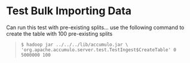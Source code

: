 <!--
Licensed to the Apache Software Foundation (ASF) under one or more
contributor license agreements.  See the NOTICE file distributed with
this work for additional information regarding copyright ownership.
The ASF licenses this file to You under the Apache License, Version 2.0
(the "License"); you may not use this file except in compliance with
the License.  You may obtain a copy of the License at 
 
    http://www.apache.org/licenses/LICENSE-2.0
 
Unless required by applicable law or agreed to in writing, software
distributed under the License is distributed on an "AS IS" BASIS,
WITHOUT WARRANTIES OR CONDITIONS OF ANY KIND, either express or implied.
See the License for the specific language governing permissions and
limitations under the License.
-->

Test Bulk Importing Data
========================

Can run this test with pre-existing splits... use the following command to create the table with
100 pre-existing splits 

> `$ hadoop jar ../../../lib/accumulo.jar \   
'org.apache.accumulo.server.test.TestIngest$CreateTable' 0 5000000 100`

